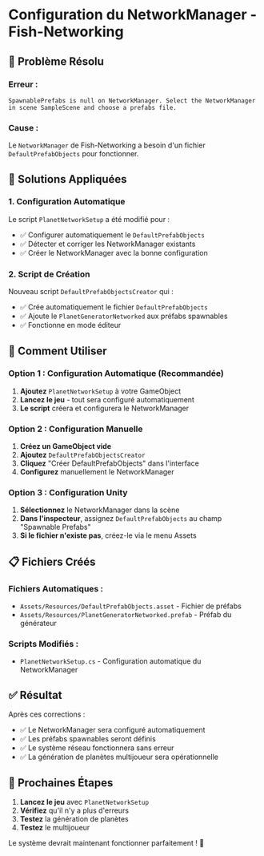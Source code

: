 # Configuration du NetworkManager - Fish-Networking

## 🚨 **Problème Résolu**

### **Erreur :**
```
SpawnablePrefabs is null on NetworkManager. Select the NetworkManager in scene SampleScene and choose a prefabs file.
```

### **Cause :**
Le `NetworkManager` de Fish-Networking a besoin d'un fichier `DefaultPrefabObjects` pour fonctionner.

## 🔧 **Solutions Appliquées**

### **1. Configuration Automatique**
Le script `PlanetNetworkSetup` a été modifié pour :
- ✅ Configurer automatiquement le `DefaultPrefabObjects`
- ✅ Détecter et corriger les NetworkManager existants
- ✅ Créer le NetworkManager avec la bonne configuration

### **2. Script de Création**
Nouveau script `DefaultPrefabObjectsCreator` qui :
- ✅ Crée automatiquement le fichier `DefaultPrefabObjects`
- ✅ Ajoute le `PlanetGeneratorNetworked` aux préfabs spawnables
- ✅ Fonctionne en mode éditeur

## 🚀 **Comment Utiliser**

### **Option 1 : Configuration Automatique (Recommandée)**
1. **Ajoutez** `PlanetNetworkSetup` à votre GameObject
2. **Lancez le jeu** - tout sera configuré automatiquement
3. **Le script** créera et configurera le NetworkManager

### **Option 2 : Configuration Manuelle**
1. **Créez un GameObject vide**
2. **Ajoutez** `DefaultPrefabObjectsCreator`
3. **Cliquez** "Créer DefaultPrefabObjects" dans l'interface
4. **Configurez** manuellement le NetworkManager

### **Option 3 : Configuration Unity**
1. **Sélectionnez** le NetworkManager dans la scène
2. **Dans l'inspecteur**, assignez `DefaultPrefabObjects` au champ "Spawnable Prefabs"
3. **Si le fichier n'existe pas**, créez-le via le menu Assets

## 📋 **Fichiers Créés**

### **Fichiers Automatiques :**
- `Assets/Resources/DefaultPrefabObjects.asset` - Fichier de préfabs
- `Assets/Resources/PlanetGeneratorNetworked.prefab` - Préfab du générateur

### **Scripts Modifiés :**
- `PlanetNetworkSetup.cs` - Configuration automatique du NetworkManager

## ✅ **Résultat**

Après ces corrections :
- ✅ Le NetworkManager sera configuré automatiquement
- ✅ Les préfabs spawnables seront définis
- ✅ Le système réseau fonctionnera sans erreur
- ✅ La génération de planètes multijoueur sera opérationnelle

## 🎯 **Prochaines Étapes**

1. **Lancez le jeu** avec `PlanetNetworkSetup`
2. **Vérifiez** qu'il n'y a plus d'erreurs
3. **Testez** la génération de planètes
4. **Testez** le multijoueur

Le système devrait maintenant fonctionner parfaitement ! 🎉

